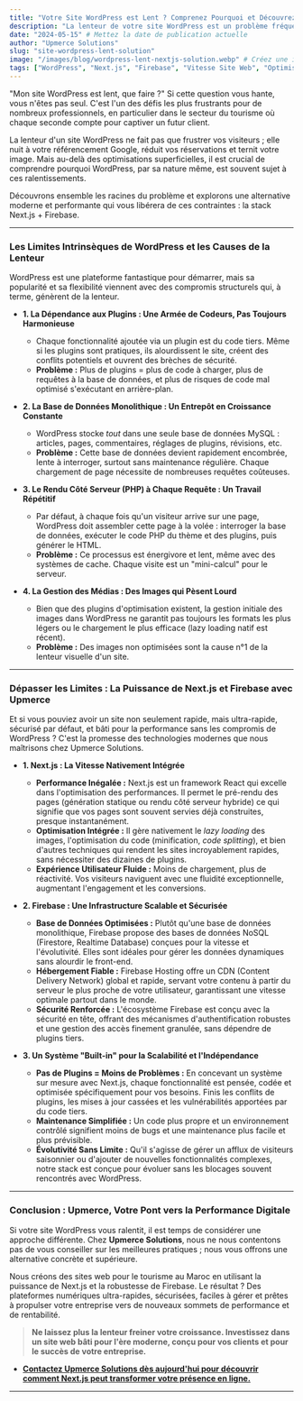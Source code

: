 ```yaml
---
title: "Votre Site WordPress est Lent ? Comprenez Pourquoi et Découvrez une Alternative Puissante (Next.js)"
description: "La lenteur de votre site WordPress est un problème fréquent qui coûte cher. Découvrez les limites intrinsèques de WordPress et comment des solutions modernes comme Next.js et Firebase offrent une performance, une sécurité et une évolutivité sans précédent pour votre activité touristique."
date: "2024-05-15" # Mettez la date de publication actuelle
author: "Upmerce Solutions"
slug: "site-wordpress-lent-solution"
image: "/images/blog/wordpress-lent-nextjs-solution.webp" # Créez une image pertinente, peut-être contrastant WordPress et Next.js
tags: ["WordPress", "Next.js", "Firebase", "Vitesse Site Web", "Optimisation SEO", "Migration Web", "Performance Web", "Développement Web"]
---
```


"Mon site WordPress est lent, que faire ?" Si cette question vous hante, vous n'êtes pas seul. C'est l'un des défis les plus frustrants pour de nombreux professionnels, en particulier dans le secteur du tourisme où chaque seconde compte pour captiver un futur client.

La lenteur d'un site WordPress ne fait pas que frustrer vos visiteurs ; elle nuit à votre référencement Google, réduit vos réservations et ternit votre image. Mais au-delà des optimisations superficielles, il est crucial de comprendre pourquoi WordPress, par sa nature même, est souvent sujet à ces ralentissements.

Découvrons ensemble les racines du problème et explorons une alternative moderne et performante qui vous libérera de ces contraintes : la stack Next.js + Firebase.

---

### **Les Limites Intrinsèques de WordPress et les Causes de la Lenteur**

WordPress est une plateforme fantastique pour démarrer, mais sa popularité et sa flexibilité viennent avec des compromis structurels qui, à terme, génèrent de la lenteur.

* **1. La Dépendance aux Plugins : Une Armée de Codeurs, Pas Toujours Harmonieuse**
    * Chaque fonctionnalité ajoutée via un plugin est du code tiers. Même si les plugins sont pratiques, ils alourdissent le site, créent des conflits potentiels et ouvrent des brèches de sécurité.
    * **Problème :** Plus de plugins = plus de code à charger, plus de requêtes à la base de données, et plus de risques de code mal optimisé s'exécutant en arrière-plan.

* **2. La Base de Données Monolithique : Un Entrepôt en Croissance Constante**
    * WordPress stocke *tout* dans une seule base de données MySQL : articles, pages, commentaires, réglages de plugins, révisions, etc.
    * **Problème :** Cette base de données devient rapidement encombrée, lente à interroger, surtout sans maintenance régulière. Chaque chargement de page nécessite de nombreuses requêtes coûteuses.

* **3. Le Rendu Côté Serveur (PHP) à Chaque Requête : Un Travail Répétitif**
    * Par défaut, à chaque fois qu'un visiteur arrive sur une page, WordPress doit assembler cette page à la volée : interroger la base de données, exécuter le code PHP du thème et des plugins, puis générer le HTML.
    * **Problème :** Ce processus est énergivore et lent, même avec des systèmes de cache. Chaque visite est un "mini-calcul" pour le serveur.

* **4. La Gestion des Médias : Des Images qui Pèsent Lourd**
    * Bien que des plugins d'optimisation existent, la gestion initiale des images dans WordPress ne garantit pas toujours les formats les plus légers ou le chargement le plus efficace (lazy loading natif est récent).
    * **Problème :** Des images non optimisées sont la cause n°1 de la lenteur visuelle d'un site.

---

### **Dépasser les Limites : La Puissance de Next.js et Firebase avec Upmerce**

Et si vous pouviez avoir un site non seulement rapide, mais ultra-rapide, sécurisé par défaut, et bâti pour la performance sans les compromis de WordPress ? C'est la promesse des technologies modernes que nous maîtrisons chez Upmerce Solutions.

* **1. Next.js : La Vitesse Nativement Intégrée**
    * **Performance Inégalée :** Next.js est un framework React qui excelle dans l'optimisation des performances. Il permet le pré-rendu des pages (génération statique ou rendu côté serveur hybride) ce qui signifie que vos pages sont souvent servies déjà construites, presque instantanément.
    * **Optimisation Intégrée :** Il gère nativement le *lazy loading* des images, l'optimisation du code (minification, *code splitting*), et bien d'autres techniques qui rendent les sites incroyablement rapides, sans nécessiter des dizaines de plugins.
    * **Expérience Utilisateur Fluide :** Moins de chargement, plus de réactivité. Vos visiteurs naviguent avec une fluidité exceptionnelle, augmentant l'engagement et les conversions.

* **2. Firebase : Une Infrastructure Scalable et Sécurisée**
    * **Base de Données Optimisées :** Plutôt qu'une base de données monolithique, Firebase propose des bases de données NoSQL (Firestore, Realtime Database) conçues pour la vitesse et l'évolutivité. Elles sont idéales pour gérer les données dynamiques sans alourdir le front-end.
    * **Hébergement Fiable :** Firebase Hosting offre un CDN (Content Delivery Network) global et rapide, servant votre contenu à partir du serveur le plus proche de votre utilisateur, garantissant une vitesse optimale partout dans le monde.
    * **Sécurité Renforcée :** L'écosystème Firebase est conçu avec la sécurité en tête, offrant des mécanismes d'authentification robustes et une gestion des accès finement granulée, sans dépendre de plugins tiers.

* **3. Un Système "Built-in" pour la Scalabilité et l'Indépendance**
    * **Pas de Plugins = Moins de Problèmes :** En concevant un système sur mesure avec Next.js, chaque fonctionnalité est pensée, codée et optimisée spécifiquement pour vos besoins. Finis les conflits de plugins, les mises à jour cassées et les vulnérabilités apportées par du code tiers.
    * **Maintenance Simplifiée :** Un code plus propre et un environnement contrôlé signifient moins de bugs et une maintenance plus facile et plus prévisible.
    * **Évolutivité Sans Limite :** Qu'il s'agisse de gérer un afflux de visiteurs saisonnier ou d'ajouter de nouvelles fonctionnalités complexes, notre stack est conçue pour évoluer sans les blocages souvent rencontrés avec WordPress.

---

### **Conclusion : Upmerce, Votre Pont vers la Performance Digitale**

Si votre site WordPress vous ralentit, il est temps de considérer une approche différente. Chez **Upmerce Solutions**, nous ne nous contentons pas de vous conseiller sur les meilleures pratiques ; nous vous offrons une alternative concrète et supérieure.

Nous créons des sites web pour le tourisme au Maroc en utilisant la puissance de Next.js et la robustesse de Firebase. Le résultat ? Des plateformes numériques ultra-rapides, sécurisées, faciles à gérer et prêtes à propulser votre entreprise vers de nouveaux sommets de performance et de rentabilité.

> **Ne laissez plus la lenteur freiner votre croissance. Investissez dans un site web bâti pour l'ère moderne, conçu pour vos clients et pour le succès de votre entreprise.**

* [**Contactez Upmerce Solutions dès aujourd'hui pour découvrir comment Next.js peut transformer votre présence en ligne.**](https://www.upmerce.com/fr#contact)

---